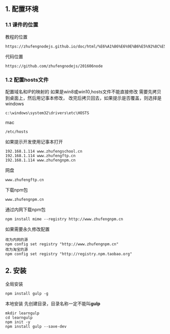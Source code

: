 ## 1. 配置环境 
### 1.1 课件的位置
教程的位置
```
https://zhufengnodejs.github.io/doc/html/%E6%A1%86%E6%9E%B6%E5%92%8C%E5%BA%93/gulp.html
```

代码位置
```
https://github.com/zhufengnodejs/201606node
```

### 1.2 配置hosts文件
配置域名和IP的映射的
如果是win8或win10,hosts文件不能直接修改
需要先拷贝到桌面上，然后用记事本修改，
改完后拷贝回去，如果提示是否覆盖，则选择是
windows
```
c:\windows\system32\drivers\etc\HOSTS
```

mac
```
/etc/hosts
```

如果提示开发使用记事本打开
```
192.168.1.114 www.zhufengschool.cn
192.168.1.114 www.zhufengftp.cn
192.168.1.114 www.zhufengnpm.cn
```

网盘
```
www.zhufengftp.cn
```

下载npm包
```
www.zhufengnpm.cn
```

通过内网下载npm包
```
npm install mime --registry http://www.zhufengnpm.cn
```

如果需要永久修改配置
```
改为内网的源
npm config set registry "http://www.zhufengnpm.cn"
改为淘宝的源
npm config set registry "http://registry.npm.taobao.org"
```


## 2. 安装
全局安装
```
npm install gulp -g
```
本地安装
先创建目录，目录名称一定不能叫**gulp**
```
mkdir learngulp
cd learngulp
npm init -y
npm install gulp --save-dev
```